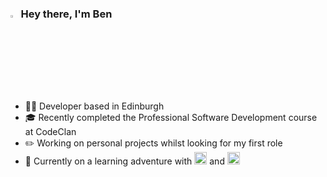### <img src="https://media.giphy.com/media/hvRJCLFzcasrR4ia7z/giphy.gif" width="2.5%"> Hey there, I'm Ben 
#
* :man_technologist: Developer based in Edinburgh
* :mortar_board:	Recently completed the Professional Software Development course at CodeClan
* :pencil2:	Working on personal projects whilst looking for my first role
* :seedling: Currently on a learning adventure with <img src="https://cdn-icons-png.flaticon.com/512/6132/6132221.png"  width="20"> and <img src="https://cdn-icons-png.flaticon.com/512/5968/5968381.png"  width="20"> 




<!--
**benbeardyman/benbeardyman** is a ✨ _special_ ✨ repository because its `README.md` (this file) appears on your GitHub profile.

Here are some ideas to get you started:

- 🔭 I’m currently working on ...
- 🌱 I’m currently learning ...
- 👯 I’m looking to collaborate on ...
- 🤔 I’m looking for help with ...
- 💬 Ask me about ...
- 📫 How to reach me: ...
- 😄 Pronouns: ...
- ⚡ Fun fact: ...
-->
